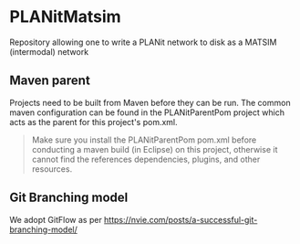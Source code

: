 # PLANitMatsim

Repository allowing one to write a PLANit network to disk as a MATSIM (intermodal) network

## Maven parent

Projects need to be built from Maven before they can be run. The common maven configuration can be found in the PLANitParentPom project which acts as the parent for this project's pom.xml.

> Make sure you install the PLANitParentPom pom.xml before conducting a maven build (in Eclipse) on this project, otherwise it cannot find the references dependencies, plugins, and other resources.

## Git Branching model

We adopt GitFlow as per https://nvie.com/posts/a-successful-git-branching-model/